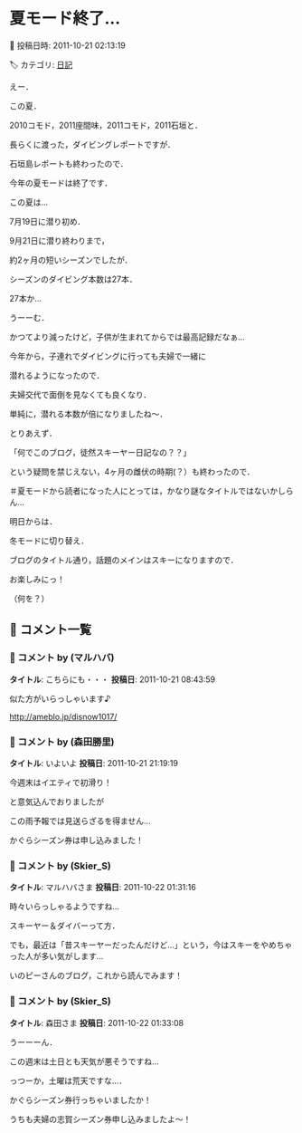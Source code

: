 # 夏モード終了…

📅 投稿日時: 2011-10-21 02:13:19

🏷️ カテゴリ: [日記](cc4b5682fb7b8b144980957a978653fb0.md)

えー．





この夏．


2010コモド，2011座間味，2011コモド，2011石垣と．


長らくに渡った，ダイビングレポートですが．





石垣島レポートも終わったので．


今年の夏モードは終了です．





この夏は…


7月19日に潜り初め．


9月21日に潜り終わりまで，


約2ヶ月の短いシーズンでしたが．


シーズンのダイビング本数は27本．





27本か…


うーーむ．


かつてより減ったけど，子供が生まれてからでは最高記録だなぁ…


今年から，子連れでダイビングに行っても夫婦で一緒に


潜れるようになったので．


夫婦交代で面倒を見なくても良くなり．


単純に，潜れる本数が倍になりましたね～．





とりあえず．


「何でこのブログ，徒然スキーヤー日記なの？？」


という疑問を禁じえない，4ヶ月の雌伏の時期(？）も終わったので．


＃夏モードから読者になった人にとっては，かなり謎なタイトルではないかしらん…


明日からは．


冬モードに切り替え．





ブログのタイトル通り，話題のメインはスキーになりますので．


お楽しみにっ！


（何を？）

## 💬 コメント一覧

### 💬 コメント by (マルハバ)
**タイトル**: こちらにも・・・
**投稿日**: 2011-10-21 08:43:59

似た方がいらっしゃいます♪

http://ameblo.jp/disnow1017/

### 💬 コメント by (森田勝里)
**タイトル**: いよいよ
**投稿日**: 2011-10-21 21:19:19

今週末はイエティで初滑り！

と意気込んでおりましたが

この雨予報では見送らざるを得ません...

かぐらシーズン券は申し込みました！

### 💬 コメント by (Skier_S)
**タイトル**: マルハバさま
**投稿日**: 2011-10-22 01:31:16

時々いらっしゃるようですね…

スキーヤー＆ダイバーって方．

でも，最近は「昔スキーヤーだったんだけど…」という，今はスキーをやめちゃった人が多い気がします…



いのピーさんのブログ，これから読んでみます！

### 💬 コメント by (Skier_S)
**タイトル**: 森田さま
**投稿日**: 2011-10-22 01:33:08

うーーーん．

この週末は土日とも天気が悪そうですね…

っつーか，土曜は荒天ですな…．



かぐらシーズン券行っちゃいましたか！

うちも夫婦の志賀シーズン券申し込みましたよ～！

